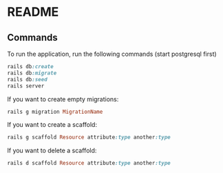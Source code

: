 # README

## Commands

To run the application, run the following commands (start postgresql first)

```rb
rails db:create
rails db:migrate
rails db:seed
rails server
```

If you want to create empty migrations:
```rb
rails g migration MigrationName
```

If you want to create a scaffold:
```rb
rails g scaffold Resource attribute:type another:type
```

If you want to delete a scaffold:
```rb
rails d scaffold Resource attribute:type another:type
```

